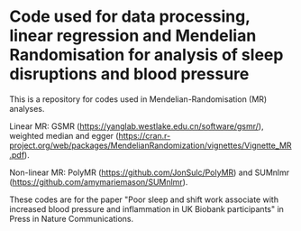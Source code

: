 # Code used for data processing, linear regression and Mendelian Randomisation for analysis of sleep disruptions and blood pressure

This is a repository for codes used in Mendelian-Randomisation (MR) analyses.

Linear MR: GSMR (https://yanglab.westlake.edu.cn/software/gsmr/), weighted median and egger (https://cran.r-project.org/web/packages/MendelianRandomization/vignettes/Vignette_MR.pdf).

Non-linear MR: PolyMR (https://github.com/JonSulc/PolyMR) and SUMnlmr (https://github.com/amymariemason/SUMnlmr). 

These codes are for the paper "Poor sleep and shift work associate with increased blood pressure and inflammation in UK Biobank participants" in Press in Nature Communications.
